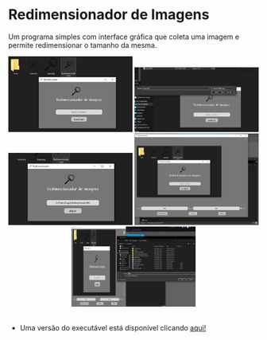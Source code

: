 # Redimensionador de Imagens
 Um programa simples com interface gráfica que coleta uma imagem e permite redimensionar o tamanho da mesma.
 
<div align="center">
 
 <img alt="Imagem Inicio" width="250" src="https://github.com/QueirozT/Redimensionador-de-Imagens/blob/main/arquivos/imagens/Inicio.PNG">
  
 <img alt="Imagem Localizando" width="250" src="https://github.com/QueirozT/Redimensionador-de-Imagens/blob/main/arquivos/imagens/localizando.PNG">
 
 <img alt="Imagem Abrindo" width="250" src="https://github.com/QueirozT/Redimensionador-de-Imagens/blob/main/arquivos/imagens/Abrindo.PNG">
 
 <img alt="Imagem Dimensionando" width="250" src="https://github.com/QueirozT/Redimensionador-de-Imagens/blob/main/arquivos/imagens/Dimensionando.PNG">
 
 <img alt="Imagem Salvando" width="250" src="https://github.com/QueirozT/Redimensionador-de-Imagens/blob/main/arquivos/imagens/Salvando.PNG">
 
</div>
 
 <br>
 
 - Uma versão do executável está disponível clicando <a href="[https://github.com/QueirozT/Redimensionador-de-Imagens/raw/main/Executavel/Redimensionador%20de%20Imagens.rar](https://github.com/QueirozT/Redimensionador-de-Imagens/raw/main/arquivos/executavel/Redimensionador%20de%20Imagens.rar)" target="_blank">aqui!</a>
